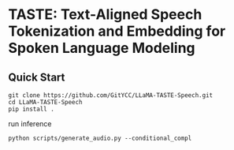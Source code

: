 # TASTE: Text-Aligned Speech Tokenization and Embedding for Spoken Language Modeling

## Quick Start

```
git clone https://github.com/GitYCC/LLaMA-TASTE-Speech.git
cd LLaMA-TASTE-Speech
pip install .
```

run inference
```
python scripts/generate_audio.py --conditional_compl
```
